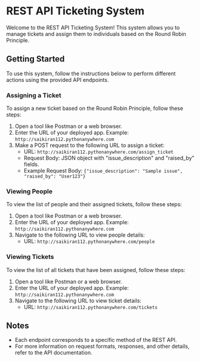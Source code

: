 # REST API Ticketing System

Welcome to the REST API Ticketing System! This system allows you to manage tickets and assign them to individuals based on the Round Robin Principle.

## Getting Started

To use this system, follow the instructions below to perform different actions using the provided API endpoints.

### Assigning a Ticket

To assign a new ticket based on the Round Robin Principle, follow these steps:

1. Open a tool like Postman or a web browser.
2. Enter the URL of your deployed app.
   Example: `http://saikiran112.pythonanywhere.com`
3. Make a POST request to the following URL to assign a ticket:
   - URL: `http://saikiran112.pythonanywhere.com/assign_ticket`
   - Request Body: JSON object with "issue_description" and "raised_by" fields.
   - Example Request Body: `{"issue_description": "Sample issue", "raised_by": "User123"}`

### Viewing People

To view the list of people and their assigned tickets, follow these steps:

1. Open a tool like Postman or a web browser.
2. Enter the URL of your deployed app.
   Example: `http://saikiran112.pythonanywhere.com`
3. Navigate to the following URL to view people details:
   - URL: `http://saikiran112.pythonanywhere.com/people`

### Viewing Tickets

To view the list of all tickets that have been assigned, follow these steps:

1. Open a tool like Postman or a web browser.
2. Enter the URL of your deployed app.
   Example: `http://saikiran112.pythonanywhere.com`
3. Navigate to the following URL to view ticket details:
   - URL: `http://saikiran112.pythonanywhere.com/tickets`

## Notes

- Each endpoint corresponds to a specific method of the REST API.
- For more information on request formats, responses, and other details, refer to the API documentation.
